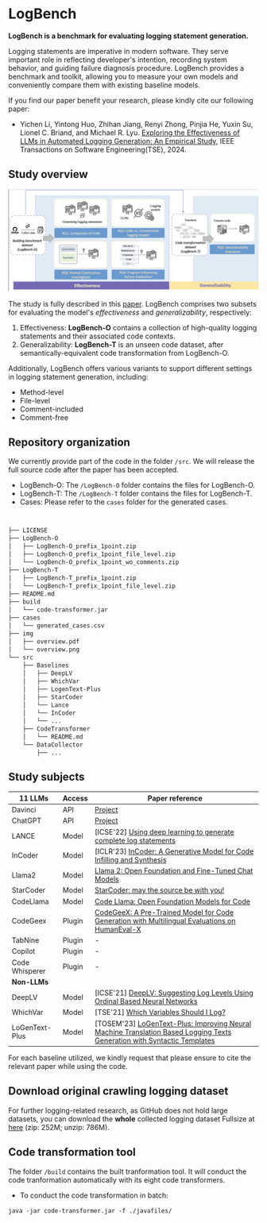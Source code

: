 # LogBench

**LogBench is a benchmark for evaluating logging statement generation.** 

Logging statements are imperative in modern software. They serve important role in reflecting developer's intention, recording system behavior, and guiding failure diagnosis procedure. LogBench provides a benchmark and toolkit, allowing you to measure your own models and conveniently compare them with existing baseline models.


If you find our paper benefit your research, please kindly cite our following paper:

+ Yichen Li, Yintong Huo, Zhihan Jiang, Renyi Zhong, Pinjia He, Yuxin Su, Lionel C. Briand, and Michael R. Lyu. [Exploring the Effectiveness of LLMs in Automated Logging Generation: An Empirical Study](https://arxiv.org/abs/2307.05950), IEEE Transactions on Software Engineering(TSE), 2024.

## Study overview
![overview](img/empirical_overview.jpg)

The study is fully described in this [paper](https://arxiv.org/abs/2307.05950). LogBench comprises two subsets for evaluating the model's *effectiveness* and *generalizability*, respectively:

1. Effectiveness: **LogBench-O** contains a collection of high-quality logging statements and their associated code contexts.
2. Generalizability: **LogBench-T** is an unseen code dataset, after semantically-equivalent code transformation from LogBench-O.

Additionally, LogBench offers various variants to support different settings in logging statement generation, including:

* Method-level 
* File-level 
* Comment-included
* Comment-free

## Repository organization 
We currently provide part of the code in the folder `/src`. We will release the full source code after the paper has been accepted.

* LogBench-O: The `/LogBench-O` folder contains the files for LogBench-O.
* LogBench-T: The `/LogBench-T` folder contains the files for LogBench-T.
* Cases: Please refer to the `cases` folder for the generated cases.

# 

```
├── LICENSE
├── LogBench-O
│   ├── LogBench-O_prefix_1point.zip
│   ├── LogBench-O_prefix_1point_file_level.zip
│   └── LogBench-O_prefix_1point_wo_comments.zip
├── LogBench-T
│   ├── LogBench-T_prefix_1point.zip
│   └── LogBench-T_prefix_1point_file_level.zip
├── README.md
├── build
│   └── code-transformer.jar
├── cases
│   └── generated_cases.csv
├── img
│   ├── overview.pdf
│   └── overview.png
└── src
    ├── Baselines
    │   ├── DeepLV
    │   ├── WhichVar
    │   ├── LogenText-Plus
    │   ├── StarCoder
    │   └── Lance
    │   └── InCoder
    │   └── ...
    ├── CodeTransformer
    │   └── README.md
    └── DataCollector
        ├── ...
```


## Study subjects
| 11 LLMs        | Access | Paper reference |
| ------------ | ------ | ---- |
| Davinci      | API    | [Project](https://platform.openai.com/docs/models) |
| ChatGPT      | API    | [Project](https://platform.openai.com/docs/models) |
| LANCE        | Model  | [ICSE'22] [Using deep learning to generate complete log statements](https://dl.acm.org/doi/abs/10.1145/3510003.3511561) |
| InCoder      | Model  | [ICLR'23] [InCoder: A Generative Model for Code Infilling and Synthesis](https://openreview.net/forum?id=hQwb-lbM6EL) |
| Llama2      | Model    | [Llama 2: Open Foundation and Fine-Tuned Chat Models](https://arxiv.org/abs/2307.09288) |
| StarCoder      | Model    | [StarCoder: may the source be with you!](https://arxiv.org/abs/2305.06161) |
| CodeLlama      | Model    | [Code Llama: Open Foundation Models for Code](https://arxiv.org/abs/2308.12950) |
| CodeGeex     | Plugin | [CodeGeeX: A Pre-Trained Model for Code Generation with Multilingual Evaluations on HumanEval-X](https://arxiv.org/abs/2303.17568) |
| TabNine      | Plugin | - |
| Copilot      | Plugin | - |
| Code Whisperer | Plugin | - |
| **Non-LLMs** | |
| DeepLV      | Model    | [ICSE'21] [DeepLV: Suggesting Log Levels Using Ordinal Based Neural Networks](https://ieeexplore.ieee.org/abstract/document/9402068) |
| WhichVar      | Model    | [TSE'21] [Which Variables Should I Log?](https://ieeexplore.ieee.org/document/8840982) |
| LoGenText-Plus        | Model  | [TOSEM'23] [LoGenText-Plus: Improving Neural Machine Translation Based Logging Texts Generation with Syntactic Templates](https://dl.acm.org/doi/10.1145/3624740) |

For each baseline utilized, we kindly request that please ensure to cite the relevant paper while using the code.



## Download original crawling logging dataset
For further logging-related research, as GitHub does not hold large datasets, you can download the **whole** collected logging dataset Fullsize at [here](https://drive.google.com/file/d/13EV-rIFEwVrLGnpNIcpF3u9NSOh_gCNM/view?usp=sharing)
(zip: 252M; unzip: 786M).


## Code transformation tool

The folder `/build` contains the built tranformation tool. It will conduct the code tranformation automatically with its eight code transformers.
- To conduct the code transformation in batch:
```
java -jar code-transformer.jar -f ./javafiles/
```
